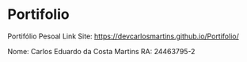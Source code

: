 # Portifolio
Portifólio Pesoal
Link Site: https://devcarlosmartins.github.io/Portifolio/

Nome: Carlos Eduardo da Costa Martins
RA: 24463795-2
